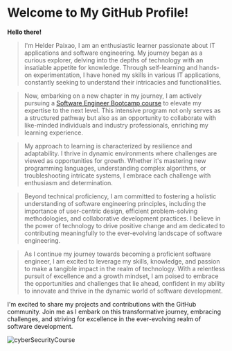# Welcome to My GitHub Profile!

**Hello there!** 

>I'm Helder Paixao, I am an enthusiastic learner passionate about IT applications and software engineering. My journey began as a curious explorer, delving into the depths of technology with an insatiable appetite for knowledge. Through self-learning and hands-on experimentation, I have honed my skills in various IT applications, constantly seeking to understand their intricacies and functionalities.

>Now, embarking on a new chapter in my journey, I am actively pursuing a [Software Engineer Bootcamp course](https://www.hyperiondev.com/portfolio/HP24010013265/) to elevate my expertise to the next level. This intensive program not only serves as a structured pathway but also as an opportunity to collaborate with like-minded individuals and industry professionals, enriching my learning experience.

>My approach to learning is characterized by resilience and adaptability. I thrive in dynamic environments where challenges are viewed as opportunities for growth. Whether it's mastering new programming languages, understanding complex algorithms, or troubleshooting intricate systems, I embrace each challenge with enthusiasm and determination.

>Beyond technical proficiency, I am committed to fostering a holistic understanding of software engineering principles, including the importance of user-centric design, efficient problem-solving methodologies, and collaborative development practices. I believe in the power of technology to drive positive change and am dedicated to contributing meaningfully to the ever-evolving landscape of software engineering.

>As I continue my journey towards becoming a proficient software engineer, I am excited to leverage my skills, knowledge, and passion to make a tangible impact in the realm of technology. With a relentless pursuit of excellence and a growth mindset, I am poised to embrace the opportunities and challenges that lie ahead, confident in my ability to innovate and thrive in the dynamic world of software development.

I'm excited to share my projects and contributions with the GitHub community. 
Join me as I embark on this transformative journey, embracing challenges, and striving for excellence in the ever-evolving realm of software development.




![cyberSecurityCourse](https://github.com/HelderGavazi/Helder_Paixao/blob/248eccf007d182de53e7e7e2ea31eb1e9f89f1dc/Screenshot%20(26).png)





